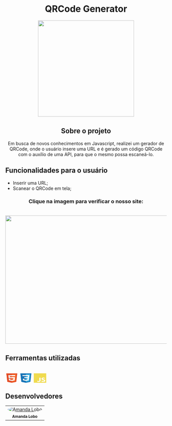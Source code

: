 <h1 align="center">QRCode Generator</h1>

<div align=center>

<a href="https://qrcodegenerator-al.netlify.app/" target="_blank"><img src="https://i.imgur.com/VrPgVfO.png" width=300px height=300px></a>

## Sobre o projeto

<p> Em busca de novos conhecimentos em Javascript, realizei um gerador de QRCode, onde o usuário insere uma URL e é gerado um código QRCode com o auxílio de uma API,
para que o mesmo possa escaneá-lo. </p>

</div>

## Funcionalidades para o usuário

- Inserir uma URL;
- Scanear o QRCode em tela;

<div align=center>
<b><h3>Clique na imagem para verificar o nosso site:</h4></b>
</div>

<div align="center" style="display: inline_block"><br>
<a href="https://qrcodegenerator-al.netlify.app/" target="_blank"><img src="https://i.imgur.com/JHNgCdS.png" width=900px height=400px></a>

</div>

## Ferramentas utilizadas

<div style="display: inline_block"><br>
  <img align="center" alt="Amanda-HTML" height="30" width="40" src="https://raw.githubusercontent.com/devicons/devicon/master/icons/html5/html5-original.svg">
  <img align="center" alt="Amanda-CSS" height="30" width="40" src="https://raw.githubusercontent.com/devicons/devicon/master/icons/css3/css3-original.svg">
  <img align="center" alt="Amanda-Javascript" height="30" width="40" src="https://raw.githubusercontent.com/devicons/devicon/master/icons/javascript/javascript-plain.svg">
</div>

## Desenvolvedores

<table>
<tr>
<td align="center"><a href="https://github.com/amanda-lobo"><img style="border-radius: 50%;" src="https://github.com/amanda-lobo.png" width="100px;" alt="Amanda Lobo"/><br /><sub><b>Amanda Lobo</b></sub></a><br/></td>
</table>
